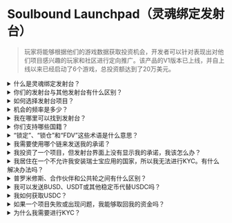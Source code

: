 # Soulbound Launchpad（灵魂绑定发射台）

> 玩家将能够根据他们的游戏数据获取投资机会，开发者可以针对表现出对他们项目感兴趣的玩家和社区进行定向推广。该产品的V1版本已上线，并自上线以来已经启动了6个游戏，总投资额达到了20万美元。

<details>

<summary>什么是灵魂绑定发射台？</summary>

灵魂绑定发射台是一个将玩家与基于他们的数字身份筹集资金的游戏连接起来的平台。它使游戏开发者能够通过玩家的数字身份定向推广并筹集资金。

</details>

<details>

<summary>你们的发射台与其他发射台有什么区别？</summary>

通过凭证网络与灵魂绑定发射台连接的玩家将获得与他们的游戏凭证相关的交易机会。这意味着FPS玩家更有可能获得与FPS游戏相关的机会。

</details>

<details>

<summary>如何选择发射台项目？</summary>

投资委员会进行了全面的多阶段尽职调查过程，并最终生成了一份综合报告。在私募市场（风险投资、商业天使）中，我们在GameFi领域保持着一些最全面和详细的尽职调查报告。

</details>

<details>

<summary>机会的频率是多少？</summary>

我们接受项目的能力完全取决于我们的交易流量的质量。因此，我们只考虑符合高质量标准的项目。

</details>

<details>

<summary>我在哪里可以找到发射台？</summary>

你可以在这里找到发射台：[https://launchpad.xborg.com/](https://launchpad.xborg.com/)

</details>

<details>

<summary>你们支持哪些国籍？</summary>

我们支持瑞士宝支持的国家。完整列表可以在这里找到：[https://swissborg.com/supported-countries](https://swissborg.com/supported-countries)

</details>

<details>

<summary>“锁定”、“锁仓”和“FDV”这些术语是什么意思？</summary>

* “锁定”指的是代币分发的期限
* “锁仓”指的是代币被锁定的期限
* “FDV”指的是代币的估值，通过将其价格乘以最大供应量来计算（全面稀释估值）

</details>

<details>

<summary>我需要使用哪个链来发送我的承诺？</summary>

承诺是以USDC形式进行的。XBorg发射台支持Arbitrum、Avalanche、Optimism、Polygon和币安智能链。在启动之前，请确保验证兼容的链。

</details>

<details>

<summary>我投资了一个项目，但发射台界面上没有显示我的承诺，我该怎么办？</summary>

如果发射台没有显示承诺，请在Discord上提交一个支持工单。

</details>

<details>

<summary>我居住在一个不允许我安装瑞士宝应用的国家，所以我无法进行KYC。有什么解决办法吗？</summary>

目前，我们只支持瑞士宝应用支持的国籍。XBorg正在积极扩大其网络，随着时间的推移，更多的地区和国籍将有资格进行KYC。

</details>

<details>

<summary>普罗米修斯、合作伙伴和公共轮之间有什么区别？</summary>

用户有资格参与的轮次根据他们的人口统计数据而有所不同。普罗米修斯持有者享受最大的福利，并且不需要支付费用，而其他轮次则有不同的费用和分配规模。

</details>

<details>

<summary>我可以发送BUSD、USDT或其他稳定币代替USDC吗？</summary>

目前，我们只支持USDC。

</details>

<details>

<summary>我如何获取USDC？</summary>

瑞士宝是从其他加密货币或法定货币获取USDC的最佳选择之一。

</details>

<details>

<summary>如果一个项目失败或出现问题，我能够取回我的资金吗？</summary>

我们对XBorg发射台的机会进行了彻底的尽职调查，以限制失败的项目数量。

如果被认为是投资者的过错，将不会实施退款。

</details>

<details>

<summary>为什么我需要进行KYC？</summary>

为了让XBorg符合与发射台相关的法律管辖要求。

</details>